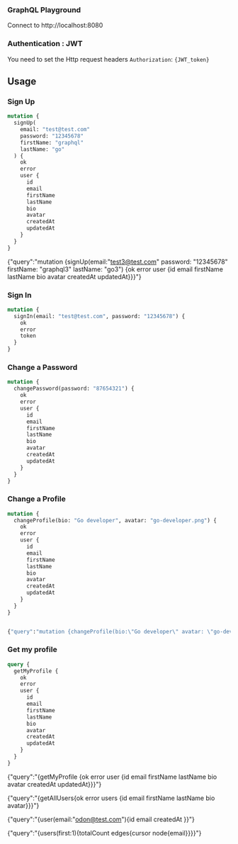 ### GraphQL Playground

Connect to http://localhost:8080

### Authentication : JWT

You need to set the Http request headers `Authorization`: `{JWT_token}`

## Usage

### Sign Up

```graphql
mutation {
  signUp(
    email: "test@test.com"
    password: "12345678"
    firstName: "graphql"
    lastName: "go"
  ) {
    ok
    error
    user {
      id
      email
      firstName
      lastName
      bio
      avatar
      createdAt
      updatedAt
    }
  }
}
```

{"query":"mutation {signUp(email:\"test3@test.com\" password: \"12345678\" firstName: \"graphql3\" lastName: \"go3\") {ok error user {id email firstName lastName bio avatar createdAt updatedAt}}}"}




### Sign In

```graphql
mutation {
  signIn(email: "test@test.com", password: "12345678") {
    ok
    error
    token
  }
}
```

### Change a Password

```graphql
mutation {
  changePassword(password: "87654321") {
    ok
    error
    user {
      id
      email
      firstName
      lastName
      bio
      avatar
      createdAt
      updatedAt
    }
  }
}
```

### Change a Profile

```graphql
mutation {
  changeProfile(bio: "Go developer", avatar: "go-developer.png") {
    ok
    error
    user {
      id
      email
      firstName
      lastName
      bio
      avatar
      createdAt
      updatedAt
    }
  }
}


{"query":"mutation {changeProfile(bio:\"Go developer\" avatar: \"go-developer.png\") {ok error user {id email firstName lastName bio avatar createdAt updatedAt}}}"}
```

### Get my profile

```graphql
query {
  getMyProfile {
    ok
    error
    user {
      id
      email
      firstName
      lastName
      bio
      avatar
      createdAt
      updatedAt
    }
  }
}
```
{"query":"{getMyProfile {ok error user {id email firstName lastName bio avatar createdAt updatedAt}}}"}


{"query":"{getAllUsers{ok error users {id email firstName lastName bio avatar}}}"}

{"query":"{user(email:\"odon@test.com\"){id email createdAt }}"}

{"query":"{users(first:1){totalCount edges{cursor node{email}}}}"}
